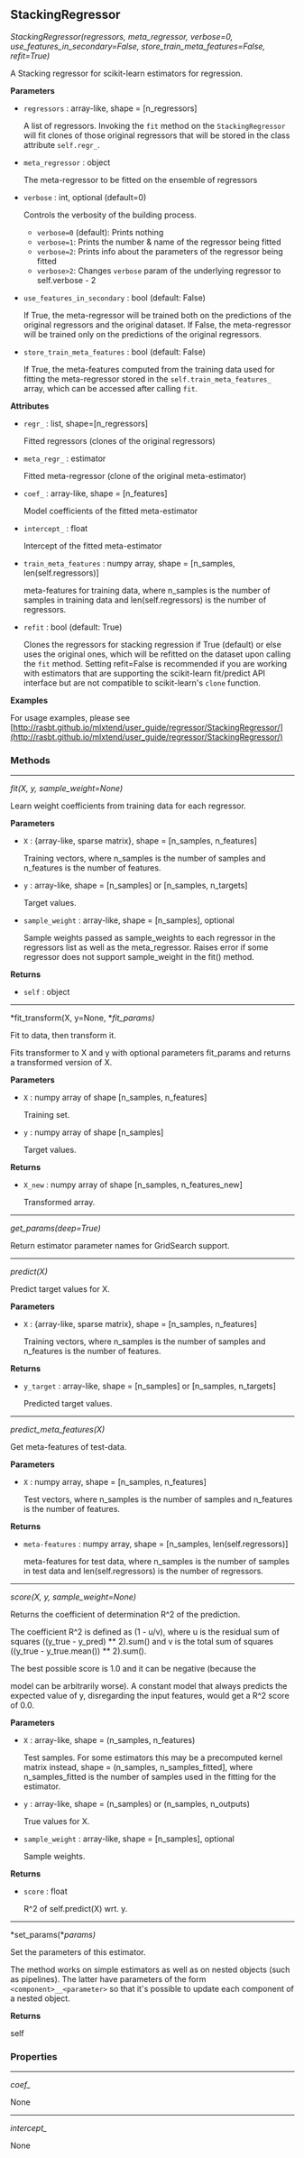## StackingRegressor

*StackingRegressor(regressors, meta_regressor, verbose=0, use_features_in_secondary=False, store_train_meta_features=False, refit=True)*

A Stacking regressor for scikit-learn estimators for regression.

**Parameters**

- `regressors` : array-like, shape = [n_regressors]

    A list of regressors.
    Invoking the `fit` method on the `StackingRegressor` will fit clones
    of those original regressors that will
    be stored in the class attribute
    `self.regr_`.

- `meta_regressor` : object

    The meta-regressor to be fitted on the ensemble of
    regressors

- `verbose` : int, optional (default=0)

    Controls the verbosity of the building process.
    - `verbose=0` (default): Prints nothing
    - `verbose=1`: Prints the number & name of the regressor being fitted
    - `verbose=2`: Prints info about the parameters of the
    regressor being fitted
    - `verbose>2`: Changes `verbose` param of the underlying regressor to
    self.verbose - 2

- `use_features_in_secondary` : bool (default: False)

    If True, the meta-regressor will be trained both on
    the predictions of the original regressors and the
    original dataset.
    If False, the meta-regressor will be trained only on
    the predictions of the original regressors.

- `store_train_meta_features` : bool (default: False)

    If True, the meta-features computed from the training data
    used for fitting the
    meta-regressor stored in the `self.train_meta_features_` array,
    which can be
    accessed after calling `fit`.


**Attributes**

- `regr_` : list, shape=[n_regressors]

    Fitted regressors (clones of the original regressors)

- `meta_regr_` : estimator

    Fitted meta-regressor (clone of the original meta-estimator)

- `coef_` : array-like, shape = [n_features]

    Model coefficients of the fitted meta-estimator

- `intercept_` : float

    Intercept of the fitted meta-estimator

- `train_meta_features` : numpy array, shape = [n_samples, len(self.regressors)]

    meta-features for training data, where n_samples is the
    number of samples
    in training data and len(self.regressors) is the number of regressors.

- `refit` : bool (default: True)

    Clones the regressors for stacking regression if True (default)
    or else uses the original ones, which will be refitted on the dataset
    upon calling the `fit` method. Setting refit=False is
    recommended if you are working with estimators that are supporting
    the scikit-learn fit/predict API interface but are not compatible
    to scikit-learn's `clone` function.

**Examples**

For usage examples, please see
    [http://rasbt.github.io/mlxtend/user_guide/regressor/StackingRegressor/](http://rasbt.github.io/mlxtend/user_guide/regressor/StackingRegressor/)

### Methods

<hr>

*fit(X, y, sample_weight=None)*

Learn weight coefficients from training data for each regressor.

**Parameters**

- `X` : {array-like, sparse matrix}, shape = [n_samples, n_features]

    Training vectors, where n_samples is the number of samples and
    n_features is the number of features.

- `y` : array-like, shape = [n_samples] or [n_samples, n_targets]

    Target values.

- `sample_weight` : array-like, shape = [n_samples], optional

    Sample weights passed as sample_weights to each regressor
    in the regressors list as well as the meta_regressor.
    Raises error if some regressor does not support
    sample_weight in the fit() method.

**Returns**

- `self` : object


<hr>

*fit_transform(X, y=None, **fit_params)*

Fit to data, then transform it.

Fits transformer to X and y with optional parameters fit_params
and returns a transformed version of X.

**Parameters**

- `X` : numpy array of shape [n_samples, n_features]

    Training set.


- `y` : numpy array of shape [n_samples]

    Target values.

**Returns**

- `X_new` : numpy array of shape [n_samples, n_features_new]

    Transformed array.

<hr>

*get_params(deep=True)*

Return estimator parameter names for GridSearch support.

<hr>

*predict(X)*

Predict target values for X.

**Parameters**

- `X` : {array-like, sparse matrix}, shape = [n_samples, n_features]

    Training vectors, where n_samples is the number of samples and
    n_features is the number of features.

**Returns**

- `y_target` : array-like, shape = [n_samples] or [n_samples, n_targets]

    Predicted target values.

<hr>

*predict_meta_features(X)*

Get meta-features of test-data.

**Parameters**

- `X` : numpy array, shape = [n_samples, n_features]

    Test vectors, where n_samples is the number of samples and
    n_features is the number of features.

**Returns**

- `meta-features` : numpy array, shape = [n_samples, len(self.regressors)]

    meta-features for test data, where n_samples is the number of
    samples in test data and len(self.regressors) is the number
    of regressors.

<hr>

*score(X, y, sample_weight=None)*

Returns the coefficient of determination R^2 of the prediction.

The coefficient R^2 is defined as (1 - u/v), where u is the residual
sum of squares ((y_true - y_pred) ** 2).sum() and v is the total
sum of squares ((y_true - y_true.mean()) ** 2).sum().

The best possible score is 1.0 and it can be negative (because the

model can be arbitrarily worse). A constant model that always
predicts the expected value of y, disregarding the input features,
would get a R^2 score of 0.0.

**Parameters**

- `X` : array-like, shape = (n_samples, n_features)

    Test samples. For some estimators this may be a
    precomputed kernel matrix instead, shape = (n_samples,
    n_samples_fitted], where n_samples_fitted is the number of
    samples used in the fitting for the estimator.


- `y` : array-like, shape = (n_samples) or (n_samples, n_outputs)

    True values for X.


- `sample_weight` : array-like, shape = [n_samples], optional

    Sample weights.

**Returns**

- `score` : float

    R^2 of self.predict(X) wrt. y.

<hr>

*set_params(**params)*

Set the parameters of this estimator.

The method works on simple estimators as well as on nested objects
(such as pipelines). The latter have parameters of the form
``<component>__<parameter>`` so that it's possible to update each
component of a nested object.

**Returns**

self

### Properties

<hr>

*coef_*

None

<hr>

*intercept_*

None

